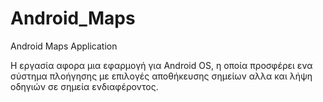 # Android_Maps
Android Maps Application

Η εργασία αφορα μια εφαρμογή για Android OS, η οποία προσφέρει ενα σύστημα
πλοήγησης με επιλογές αποθήκευσης σημείων αλλα και λήψη οδηγιών σε σημεία
ενδιαφέροντος.
